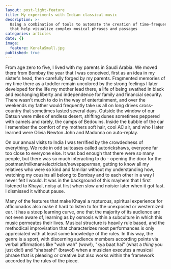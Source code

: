 ```yaml
---
layout: post-light-feature
title: My experiments with Indian classical music
description: >-
  Using a combination of tools to automate the creation of time-frequency videos
  that help visualize complex musical phrases and passages
categories: articles
date: {}
image:
  feature: KeralaSmall.jpg
published: true
---
```

From age zero to five, I lived with my parents in Saudi Arabia. We moved there from Bombay the year that I was conceived, first as an idea in my sister's head, then carefully forged by my parents. Fragmented memories of my time there as a toddler remain uncolored by the strong feelings I later developed for the life my mother lead there, a life of being swathed in black and exchanging liberty and independence for family and financial security. There wasn't much to do in the way of entertainment, and over the weekends my father would frequently take us all on long drives cross-country that sometimes lasted several days. Outside the window of our Datsun were miles of endless desert, shifting dunes sometimes peppered with camels and rarely, the camps of Bedouins. Inside the bubble of the car I remember the comfort of my mothers soft hair, cool AC air, and who I later learned were Olivia Newton John and Madonna on auto-replay. 

On our annual visits to India I was terrified by the crowdedness of everything. We rode in odd suitcases called autorickshaws, everyone far too close to everyone else. It was bad enough that there were so many people, but there was so much interacting to do - opening the door for the postman/milkman/electrician/newspaperman, getting to know all my relatives who were so kind and familiar without my understanding how, watching my cousins all belong to Bombay and to each other in a way I never felt I would. It was in the background of this mayhem that I first listened to Khayal, noisy at first when slow and noisier later when it got fast. I dismissed it without pause.

Many of the features that make Khayal a rapturous, spiritual experience for afficionados also make it hard to listen to for the unexposed or westernized ear. It has a steep learning curve, one that the majority of its audience are not even aware of, learning as by osmosis within a subculture in which this music permeates their lives. Musical structure is heavily rule based, and the methodical improvisation that characterizes most performances is only appreciated with at least some knowledge of the rules. In this way, the genre is a sport, with discerning audience members according points via verbal affirmations like "wah wah" (wow!), "kya baat hai" (what a *thing* you just did!) and "shabash!" (bravo!) when a musician executes a musical phrase that is pleasing or creative but also works within the framework accorded by the rules of the piece.  
